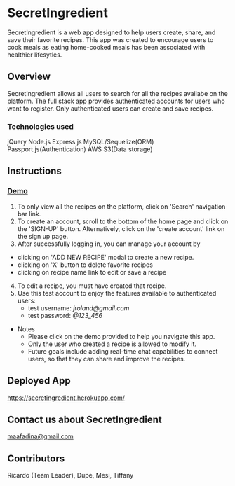 # SecretIngredient

SecretIngredient is a web app designed to help users create, share, and save their favorite recipes. This app was created to encourage users to cook meals as
eating home-cooked meals has been associated with healthier lifesytles.

## Overview

SecretIngredient allows all users to search for all the recipes availabe on the platform. The full stack app provides authenticated accounts for users who want to register. Only authenticated users can create and save recipes.

### Technologies used

jQuery
Node.js
Express.js
MySQL/Sequelize(ORM)
Passport.js(Authentication)
AWS S3(Data storage)

## Instructions

### [Demo](https://drive.google.com/file/d/1j0IBdSy5WOqXpVvezPKjMLdDRoG_COk1/view)

1. To only view all the recipes on the platform, click on 'Search' navigation bar link.
2. To create an account, scroll to the bottom of the home page and click on the 'SIGN-UP' button. Alternatively, click on the 'create account' link on the sign up page.
3. After successfully logging in, you can manage your account by

- clicking on 'ADD NEW RECIPE' modal to create a new recipe.
- clicking on 'X' button to delete favorite recipes
- clicking on recipe name link to edit or save a recipe

4. To edit a recipe, you must have created that recipe.
5. Use this test account to enjoy the features available to authenticated users:
   - test username: _jroland@gmail.com_
   - test password: _@123_456_

- Notes
  - Please click on the demo provided to help you navigate this app.
  - Only the user who created a recipe is allowed to modify it.
  - Future goals include adding real-time chat capabilities to connect users, so that they can share and improve the recipes.

## Deployed App

https://secretingredient.herokuapp.com/

## Contact us about SecretIngredient

maafadina@gmail.com

## Contributors

Ricardo (Team Leader), Dupe, Mesi, Tiffany
